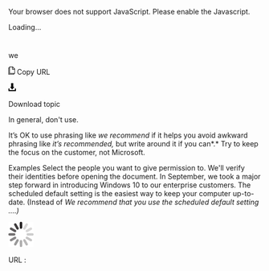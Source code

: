﻿Your browser does not support JavaScript. Please enable the Javascript.

Loading...

# 

we

![Copy URL](media/we/Copy.png)
Copy URL

![Download](media/we/Download.png)

Download topic

In general, don't use. 

It’s OK to use phrasing like *we recommend* if it helps you avoid awkward phrasing like *it’s recommended,* but write around it if you can*.* Try to keep the focus on the customer, not Microsoft.

Examples
Select the people you want to give permission to. We'll verify their identities before opening the document. 
In September, we took a major step forward in introducing Windows 10 to our enterprise customers.
The scheduled default setting is the easiest way to keep your computer up-to-date. (Instead of *We recommend that you use the scheduled default setting ....)*

![In progress](media/we/activity-large.gif)

URL :
